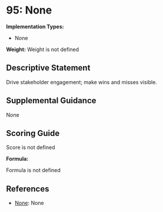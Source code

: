 # 95: None

**Implementation Types:**

- None

**Weight:** Weight is not defined

## Descriptive Statement

Drive stakeholder engagement; make wins and misses visible.

## Supplemental Guidance

None

## Scoring Guide

Score is not defined

**Formula:**

Formula is not defined

## References

- [None](None): None
